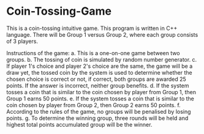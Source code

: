# Coin-Tossing-Game

This is a coin-tossing intuitive game. This program is written in C++ language. There will be Group 1 versus Group 2, where each group consists of 3 players.

Instructions of the game:
a. This is a one-on-one game between two groups.
b. The tossing of coin is simulated by random number generator.
c. If player 1's choice and player 2's choice are the same, the game will be a draw yet, the tossed coin by the system is used to determine whether the chosen choice is correct or not, if correct, both groups are awarded 25 points. If the answer is incorrect, neither group benefits.
d. If the system tosses a coin that is similar to the coin chosen by player from Group 1, then Group 1 earns 50 points.
e. If the system tosses a coin that is similar to the coin chosen by player from Group 2, then Group 2 earns 50 points.
f. According to the rules of the game, no groups will be penalised by losing points.
g. To determine the winning group, three rounds will be held and highest total points accumulated group will be the winner.
